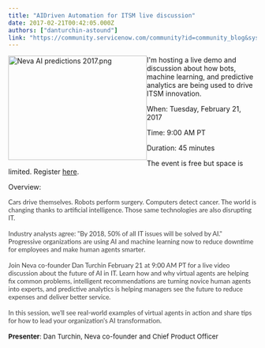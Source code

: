 ```yaml
---
title: "AIDriven Automation for ITSM live discussion"
date: 2017-02-21T00:42:05.000Z
authors: ["danturchin-astound"]
link: "https://community.servicenow.com/community?id=community_blog&sys_id=91ed2ee9dbd0dbc01dcaf3231f961972"
---
```

<p><img  alt="Neva AI predictions 2017.png" class="image-1 jive-image" height="211" src="2bc4eb39dbdc9f04e9737a9e0f9619a7.iix" style="width: 281px; height: 210.75px; float: left;" width="281"/></p><p>I'm hosting a live demo and discussion about how bots, machine learning, and predictive analytics are being used to drive ITSM innovation.</p><p></p><p>When: Tuesday, February 21, 2017</p><p>Time: 9:00 AM PT</p><p>Duration: 45 minutes</p><p></p><p>The event is free but space is limited. Register <a title="va.ai/the-future-of-ai-in-it-neva-overview-webcast-february-21/" href="http://neva.ai/the-future-of-ai-in-it-neva-overview-webcast-february-21/">here</a>.</p><p></p><p></p><p></p><p>Overview:</p><p></p><p><span style="color: #404040; font-family: Lato, sans-serif; font-size: 10pt;">Cars drive themselves. Robots perform surgery. Computers detect cancer. The world is changing thanks to artificial intelligence. Those same technologies are also disrupting IT.</span></p><p style="font-family: Lato, sans-serif; font-size: 16px; color: #404040;"></p><p style="font-family: Lato, sans-serif; font-size: 16px; color: #404040;"><span style="font-size: 10pt;">Industry analysts agree: "By 2018, 50% of all IT issues will be solved by AI." Progressive organizations are using AI and machine learning now to reduce downtime for employees and make human agents smarter.</span></p><p style="font-family: Lato, sans-serif; font-size: 16px; color: #404040;"></p><p style="font-family: Lato, sans-serif; font-size: 16px; color: #404040;"><span style="font-size: 10pt;">Join Neva co-founder Dan Turchin February 21 at 9:00 AM PT for a live video discussion about the future of AI in IT. Learn how and why virtual agents are helping fix common problems, intelligent recommendations are turning novice human agents into experts, and predictive analytics is helping managers see the future to reduce expenses and deliver better service.</span></p><p style="font-family: Lato, sans-serif; font-size: 16px; color: #404040;"></p><p style="font-family: Lato, sans-serif; font-size: 16px; color: #404040;"><span style="font-size: 10pt;">In this session, we'll see real-world examples of virtual agents in action and share tips for how to lead your organization's AI transformation.</span></p><p></p><p><span style="font-size: 10pt;"><strong style="font-family: inherit; font-style: inherit;">Presenter</strong>: Dan Turchin, Neva co-founder and Chief Product Officer</span></p>